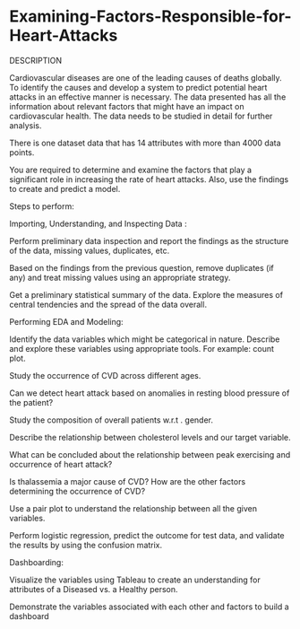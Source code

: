 # Examining-Factors-Responsible-for-Heart-Attacks

DESCRIPTION

Cardiovascular diseases are one of the leading causes of deaths globally. To identify the causes and develop a system to predict potential heart attacks in an effective manner is necessary. The data presented has all the information about relevant factors that might have an impact on cardiovascular health. The data needs to be studied in detail for further analysis.

There is one dataset data that has 14 attributes with more than 4000 data points.

You are required to determine and examine the factors that play a significant role in increasing the rate of heart attacks. Also, use the findings to create and predict a model.

Steps to perform:

Importing, Understanding, and Inspecting Data :

Perform preliminary data inspection and report the findings as the structure of the data, missing values, duplicates, etc.

Based on the findings from the previous question, remove duplicates (if any) and treat missing values using an appropriate strategy.

Get a preliminary statistical summary of the data. Explore the measures of central tendencies and the spread of the data overall.

Performing EDA and Modeling:

Identify the data variables which might be categorical in nature. Describe and explore these variables using appropriate tools. For example: count plot.

Study the occurrence of CVD across different ages.

Can we detect heart attack based on anomalies in resting blood pressure of the patient?

Study the composition of overall patients w.r.t . gender.

Describe the relationship between cholesterol levels and our target variable.

What can be concluded about the relationship between peak exercising and occurrence of heart attack?

Is thalassemia a major cause of CVD? How are the other factors determining the occurrence of CVD?

Use a pair plot to understand the relationship between all the given variables.

Perform logistic regression, predict the outcome for test data, and validate the results by using the confusion matrix.

Dashboarding:

Visualize the variables using Tableau to create an understanding for attributes of a Diseased vs. a Healthy person.

Demonstrate the variables associated with each other and factors to build a dashboard

